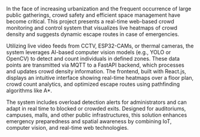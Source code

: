 In the face of increasing urbanization and the frequent occurrence of large public gatherings, crowd safety and efficient space management have become critical. This project presents a real-time web-based crowd monitoring and control system that visualizes live heatmaps of crowd density and suggests dynamic escape routes in case of emergencies.

Utilizing live video feeds from CCTV, ESP32-CAMs, or thermal cameras, the system leverages AI-based computer vision models (e.g., YOLO or OpenCV) to detect and count individuals in defined zones. These data points are transmitted via MQTT to a FastAPI backend, which processes and updates crowd density information. The frontend, built with React.js, displays an intuitive interface showing real-time heatmaps over a floor plan, crowd count analytics, and optimized escape routes using pathfinding algorithms like A*.

The system includes overload detection alerts for administrators and can adapt in real time to blocked or crowded exits. Designed for auditoriums, campuses, malls, and other public infrastructures, this solution enhances emergency preparedness and spatial awareness by combining IoT, computer vision, and real-time web technologies.

